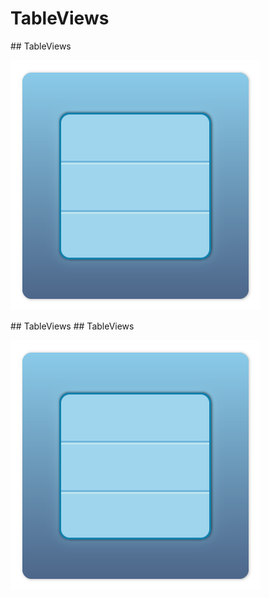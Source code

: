 # TableViews

<slide>
## TableViews

![](tableview.png "TableViews") 

</slide>

<slide>
## TableViews

</slide>
    
<slide>
## TableViews

![](tableview.png "TableViews") 

</slide>
